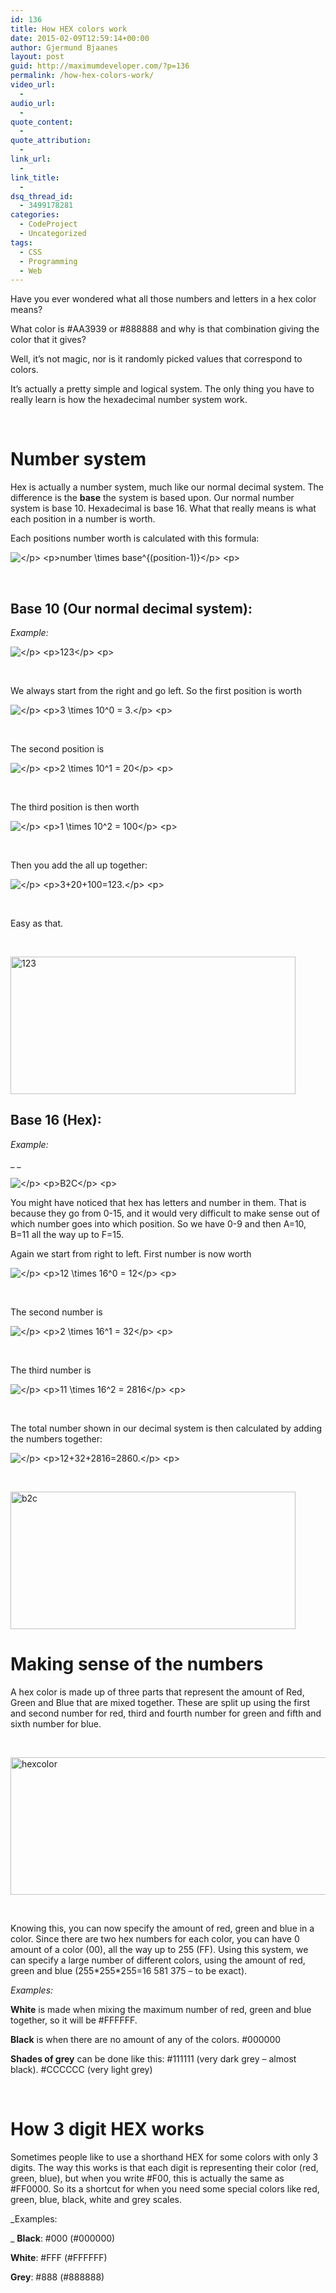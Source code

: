 ```yaml
---
id: 136
title: How HEX colors work
date: 2015-02-09T12:59:14+00:00
author: Gjermund Bjaanes
layout: post
guid: http://maximumdeveloper.com/?p=136
permalink: /how-hex-colors-work/
video_url:
  - 
audio_url:
  - 
quote_content:
  - 
quote_attribution:
  - 
link_url:
  - 
link_title:
  - 
dsq_thread_id:
  - 3499178281
categories:
  - CodeProject
  - Uncategorized
tags:
  - CSS
  - Programming
  - Web
---
```

Have you ever wondered what all those numbers and letters in a hex color means? 

What color is #AA3939 or #888888 and why is that combination giving the color that it gives? 

Well, it’s not magic, nor is it randomly picked values that correspond to colors. 

<!--more-->
It&#8217;s actually a pretty simple and logical system. The only thing you have to really learn is how the hexadecimal number system work.

&nbsp;

# Number system

Hex is actually a number system, much like our normal decimal system. The difference is the **base** the system is based upon. Our normal number system is base 10. Hexadecimal is base 16. What that really means is what each position in a number is worth.

Each positions number worth is calculated with this formula:


<img src="//s0.wp.com/latex.php?latex=%3C%2Fp%3E+%3Cp%3Enumber+%5Ctimes+base%5E%7B%28position-1%29%7D%3C%2Fp%3E+%3Cp%3E&#038;bg=ffffff&#038;fg=000&#038;s=0" alt="</p> <p>number &#92;times base^{(position-1)}</p> <p>" title="</p> <p>number &#92;times base^{(position-1)}</p> <p>" class="latex" /> 

&nbsp;

## Base 10 (Our normal decimal system):

_Example:_


<img src="//s0.wp.com/latex.php?latex=%3C%2Fp%3E+%3Cp%3E123%3C%2Fp%3E+%3Cp%3E&#038;bg=ffffff&#038;fg=000&#038;s=0" alt="</p> <p>123</p> <p>" title="</p> <p>123</p> <p>" class="latex" /> 

&nbsp;

We always start from the right and go left. So the first position is worth


<img src="//s0.wp.com/latex.php?latex=%3C%2Fp%3E+%3Cp%3E3+%5Ctimes+10%5E0+%3D+3.%3C%2Fp%3E+%3Cp%3E&#038;bg=ffffff&#038;fg=000&#038;s=0" alt="</p> <p>3 &#92;times 10^0 = 3.</p> <p>" title="</p> <p>3 &#92;times 10^0 = 3.</p> <p>" class="latex" /> 

&nbsp;

The second position is


<img src="//s0.wp.com/latex.php?latex=%3C%2Fp%3E+%3Cp%3E2+%5Ctimes+10%5E1+%3D+20%3C%2Fp%3E+%3Cp%3E&#038;bg=ffffff&#038;fg=000&#038;s=0" alt="</p> <p>2 &#92;times 10^1 = 20</p> <p>" title="</p> <p>2 &#92;times 10^1 = 20</p> <p>" class="latex" /> 

&nbsp;

The third position is then worth


<img src="//s0.wp.com/latex.php?latex=%3C%2Fp%3E+%3Cp%3E1+%5Ctimes+10%5E2+%3D+100%3C%2Fp%3E+%3Cp%3E&#038;bg=ffffff&#038;fg=000&#038;s=0" alt="</p> <p>1 &#92;times 10^2 = 100</p> <p>" title="</p> <p>1 &#92;times 10^2 = 100</p> <p>" class="latex" /> 

&nbsp;

Then you add the all up together:


<img src="//s0.wp.com/latex.php?latex=%3C%2Fp%3E+%3Cp%3E3%2B20%2B100%3D123.%3C%2Fp%3E+%3Cp%3E&#038;bg=ffffff&#038;fg=000&#038;s=0" alt="</p> <p>3+20+100=123.</p> <p>" title="</p> <p>3+20+100=123.</p> <p>" class="latex" /> 

&nbsp;

Easy as that.

&nbsp;

[<img class="alignnone size-full wp-image-157" src="http://maximumdeveloper.com/wp-content/uploads/2015/02/1231.png" alt="123" width="456" height="220" srcset="http://gjermundbjaanes.com/wp-content/uploads/2015/02/1231.png 456w, http://gjermundbjaanes.com/wp-content/uploads/2015/02/1231-300x145.png 300w" sizes="(max-width: 456px) 100vw, 456px" />](http://maximumdeveloper.com/wp-content/uploads/2015/02/1231.png)

## Base 16 (Hex):

_Example:_
  
 _ _
  
<img src="//s0.wp.com/latex.php?latex=%3C%2Fp%3E+%3Cp%3EB2C%3C%2Fp%3E+%3Cp%3E&#038;bg=ffffff&#038;fg=000&#038;s=0" alt="</p> <p>B2C</p> <p>" title="</p> <p>B2C</p> <p>" class="latex" />

You might have noticed that hex has letters and number in them. That is because they go from 0-15, and it would very difficult to make sense out of which number goes into which position. So we have 0-9 and then A=10, B=11 all the way up to F=15.
  
Again we start from right to left. First number is now worth


<img src="//s0.wp.com/latex.php?latex=%3C%2Fp%3E+%3Cp%3E12+%5Ctimes+16%5E0+%3D+12%3C%2Fp%3E+%3Cp%3E&#038;bg=ffffff&#038;fg=000&#038;s=0" alt="</p> <p>12 &#92;times 16^0 = 12</p> <p>" title="</p> <p>12 &#92;times 16^0 = 12</p> <p>" class="latex" /> 

&nbsp;

The second number is


<img src="//s0.wp.com/latex.php?latex=%3C%2Fp%3E+%3Cp%3E2+%5Ctimes+16%5E1+%3D+32%3C%2Fp%3E+%3Cp%3E&#038;bg=ffffff&#038;fg=000&#038;s=0" alt="</p> <p>2 &#92;times 16^1 = 32</p> <p>" title="</p> <p>2 &#92;times 16^1 = 32</p> <p>" class="latex" /> 

&nbsp;

The third number is


<img src="//s0.wp.com/latex.php?latex=%3C%2Fp%3E+%3Cp%3E11+%5Ctimes+16%5E2+%3D+2816%3C%2Fp%3E+%3Cp%3E&#038;bg=ffffff&#038;fg=000&#038;s=0" alt="</p> <p>11 &#92;times 16^2 = 2816</p> <p>" title="</p> <p>11 &#92;times 16^2 = 2816</p> <p>" class="latex" /> 

&nbsp;

The total number shown in our decimal system is then calculated by adding the numbers together:


<img src="//s0.wp.com/latex.php?latex=%3C%2Fp%3E+%3Cp%3E12%2B32%2B2816%3D2860.%3C%2Fp%3E+%3Cp%3E&#038;bg=ffffff&#038;fg=000&#038;s=0" alt="</p> <p>12+32+2816=2860.</p> <p>" title="</p> <p>12+32+2816=2860.</p> <p>" class="latex" /> 

&nbsp;

[<img class="alignnone size-full wp-image-159" src="http://maximumdeveloper.com/wp-content/uploads/2015/02/b2c.png" alt="b2c" width="456" height="220" srcset="http://gjermundbjaanes.com/wp-content/uploads/2015/02/b2c.png 456w, http://gjermundbjaanes.com/wp-content/uploads/2015/02/b2c-300x145.png 300w" sizes="(max-width: 456px) 100vw, 456px" />](http://maximumdeveloper.com/wp-content/uploads/2015/02/b2c.png)

# Making sense of the numbers

A hex color is made up of three parts that represent the amount of Red, Green and Blue that are mixed together. These are split up using the first and second number for red, third and fourth number for green and fifth and sixth number for blue.

&nbsp;

[<img class="alignnone size-full wp-image-137" src="http://maximumdeveloper.com/wp-content/uploads/2015/02/hexcolor.png" alt="hexcolor" width="640" height="220" srcset="http://gjermundbjaanes.com/wp-content/uploads/2015/02/hexcolor.png 640w, http://gjermundbjaanes.com/wp-content/uploads/2015/02/hexcolor-300x103.png 300w, http://gjermundbjaanes.com/wp-content/uploads/2015/02/hexcolor-600x206.png 600w" sizes="(max-width: 640px) 100vw, 640px" />](http://maximumdeveloper.com/wp-content/uploads/2015/02/hexcolor.png)

&nbsp;

Knowing this, you can now specify the amount of red, green and blue in a color. Since there are two hex numbers for each color, you can have 0 amount of a color (00), all the way up to 255 (FF). Using this system, we can specify a large number of different colors, using the amount of red, green and blue (255\*255\*255=16 581 375 &#8211; to be exact).

_Examples:_
  
**White** is made when mixing the maximum number of red, green and blue together, so it will be #FFFFFF.

**Black** is when there are no amount of any of the colors. #000000

**Shades of grey** can be done like this: #111111 (very dark grey &#8211; almost black). #CCCCCC (very light grey)

&nbsp;

# How 3 digit HEX works

Sometimes people like to use a shorthand HEX for some colors with only 3 digits. The way this works is that each digit is representing their color (red, green, blue), but when you write #F00, this is actually the same as #FF0000. So its a shortcut for when you need some special colors like red, green, blue, black, white and grey scales.

_Examples:
  
_ **Black**: #000 (#000000)

**White**: #FFF (#FFFFFF)

**Grey**: #888 (#888888)

<div class="addtoany_share_save_container addtoany_content_bottom">
  <div class="a2a_kit a2a_kit_size_32 addtoany_list a2a_target" id="wpa2a_13">
    <a class="a2a_button_facebook" href="http://www.addtoany.com/add_to/facebook?linkurl=http%3A%2F%2Fgjermundbjaanes.com%2Fhow-hex-colors-work%2F&linkname=How%20HEX%20colors%20work" title="Facebook" rel="nofollow" target="_blank"></a><a class="a2a_button_twitter" href="http://www.addtoany.com/add_to/twitter?linkurl=http%3A%2F%2Fgjermundbjaanes.com%2Fhow-hex-colors-work%2F&linkname=How%20HEX%20colors%20work" title="Twitter" rel="nofollow" target="_blank"></a><a class="a2a_button_google_plus" href="http://www.addtoany.com/add_to/google_plus?linkurl=http%3A%2F%2Fgjermundbjaanes.com%2Fhow-hex-colors-work%2F&linkname=How%20HEX%20colors%20work" title="Google+" rel="nofollow" target="_blank"></a><a class="a2a_dd addtoany_share_save" href="https://www.addtoany.com/share"></a>
  </div>
</div>